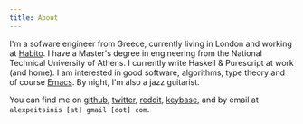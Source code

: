 ```yaml
---
title: About
---
```


I'm a sofware engineer from Greece, currently living in London and working at
[Habito](https://www.habito.com/). I have a Master's degree in engineering from
the National Technical University of Athens. I currently write Haskell &
Purescript at work (and home). I am interested in good software, algorithms,
type theory and of course [Emacs](https://github.com/alexpeits/emacs.d). By
night, I'm also a jazz guitarist.

You can find me on
[github](https://github.com/alexpeits),
[twitter](https://twitter.com/alexpeits),
[reddit](https://reddit.com/u/primitiveinds),
[keybase](https://keybase.io/alexpeits),
and by email at `alexpeitsinis [at] gmail [dot] com`.
